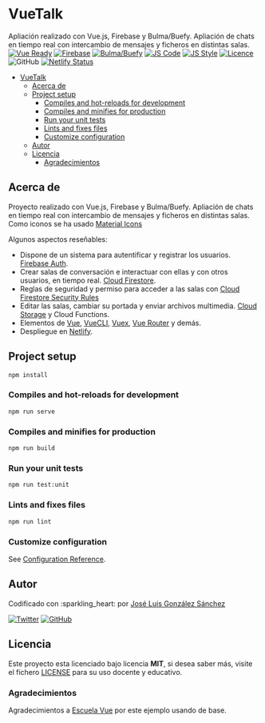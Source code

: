 # VueTalk

Apliación realizado con Vue.js, Firebase y Bulma/Buefy. Apliación de chats en tiempo real con intercambio de mensajes y ficheros en distintas salas. 
[![Vue Ready](https://img.shields.io/badge/Vue.js-%20Ready-%2342b983)](https://es.vuejs.org/)
[![Firebase](https://img.shields.io/badge/Firebase-Ready-orange)](https://instavue-fire.web.app)
[![Bulma/Buefy](https://img.shields.io/badge/Bulma/Buefy-%20Ready-blueviolet)](https://buefy.org/)
[![JS Code](https://img.shields.io/badge/JS%20Code-ES2019-yellow)](https://www.ecma-international.org/ecma-262)
[![JS Style](https://img.shields.io/badge/JS%20Style-AirBnB-ff69b4)](https://airbnb.io/javascript)
[![Licence](https://img.shields.io/github/license/joseluisgs/NodeMonRest)](https://github.com/joseluisgs/VueTalk/blob/main/LICENSE)
![GitHub](https://img.shields.io/github/last-commit/joseluisgs/VueTalk)
[![Netlify Status](https://api.netlify.com/api/v1/badges/615e72ac-07e3-42e9-9080-431ef5132871/deploy-status)](https://app.netlify.com/sites/vue-talk/deploys)

- [VueTalk](#vuetalk)
  - [Acerca de](#acerca-de)
  - [Project setup](#project-setup)
    - [Compiles and hot-reloads for development](#compiles-and-hot-reloads-for-development)
    - [Compiles and minifies for production](#compiles-and-minifies-for-production)
    - [Run your unit tests](#run-your-unit-tests)
    - [Lints and fixes files](#lints-and-fixes-files)
    - [Customize configuration](#customize-configuration)
  - [Autor](#autor)
  - [Licencia](#licencia)
    - [Agradecimientos](#agradecimientos)

## Acerca de

Proyecto realizado con Vue.js, Firebase y Bulma/Buefy. Apliación de chats en tiempo real con intercambio de mensajes y ficheros en distintas salas. Como iconos se ha usado
[Material Icons](https://materialdesignicons.com/)

Algunos aspectos reseñables:

* Dispone de un sistema para autentificar y registrar los usuarios. [Firebase Auth](https://firebase.google.com/docs/auth).
* Crear salas de conversación e interactuar con ellas y con otros usuarios, en tiempo real. [Cloud Firestore](https://firebase.google.com/docs/firestore?hl=es).
* Reglas de seguridad y permiso para acceder a las salas con [Cloud Firestore Security Rules](https://firebase.google.com/docs/firestore/security/get-started#testing_rules)
* Editar las salas, cambiar su portada y enviar archivos multimedia. [Cloud Storage](https://firebase.google.com/docs/storage) y Cloud Functions.
* Elementos de [Vue](https://vuejs.org/v2/guide/), [VueCLI](https://cli.vuejs.org/guide/), [Vuex](https://vuex.vuejs.org/guide/), [Vue Router](https://router.vuejs.org/guide/) y demás.
* Despliegue en [Netlify](https://vue-talk.netlify.app/).

## Project setup

```
npm install
```

### Compiles and hot-reloads for development

```
npm run serve
```

### Compiles and minifies for production

```
npm run build
```

### Run your unit tests

```
npm run test:unit
```

### Lints and fixes files

```
npm run lint
```

### Customize configuration

See [Configuration Reference](https://cli.vuejs.org/config/).

## Autor

Codificado con :sparkling\_heart: por [José Luis González Sánchez](https://twitter.com/joseluisgonsan)

[![Twitter](https://img.shields.io/twitter/follow/joseluisgonsan?style=social)](https://twitter.com/joseluisgonsan)
[![GitHub](https://img.shields.io/github/followers/joseluisgs?style=social)](https://github.com/joseluisgs)

## Licencia

Este proyecto esta licenciado bajo licencia **MIT**, si desea saber más, visite el fichero
[LICENSE](https://github.com/joseluisgs/VueTalk/blob/main/LICENSE) para su uso docente y educativo.

### Agradecimientos

Agradecimientos a [Escuela Vue](https://escuelavue.es/) por este ejemplo usando de base.